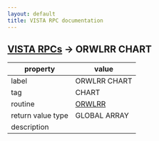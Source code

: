 ```yaml
---
layout: default
title: VISTA RPC documentation
---
```




## [VISTA RPCs](TableOfContent.md) &#8594; ORWLRR CHART 

 property | value 
--- | --- 
 label | ORWLRR CHART
 tag | CHART
 routine | [ORWLRR](http://code.osehra.org/dox/Routine_ORWLRR_source.html)
 return value type | GLOBAL ARRAY
 description | 